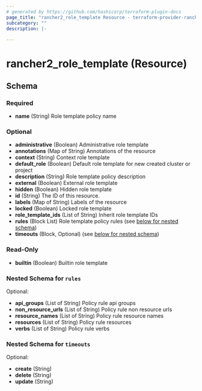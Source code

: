 ```yaml
---
# generated by https://github.com/hashicorp/terraform-plugin-docs
page_title: "rancher2_role_template Resource - terraform-provider-rancher2"
subcategory: ""
description: |-
  
---
```


# rancher2_role_template (Resource)





<!-- schema generated by tfplugindocs -->
## Schema

### Required

- **name** (String) Role template policy name

### Optional

- **administrative** (Boolean) Administrative role template
- **annotations** (Map of String) Annotations of the resource
- **context** (String) Context role template
- **default_role** (Boolean) Default role template for new created cluster or project
- **description** (String) Role template policy description
- **external** (Boolean) External role template
- **hidden** (Boolean) Hidden role template
- **id** (String) The ID of this resource.
- **labels** (Map of String) Labels of the resource
- **locked** (Boolean) Locked role template
- **role_template_ids** (List of String) Inherit role template IDs
- **rules** (Block List) Role template policy rules (see [below for nested schema](#nestedblock--rules))
- **timeouts** (Block, Optional) (see [below for nested schema](#nestedblock--timeouts))

### Read-Only

- **builtin** (Boolean) Builtin role template

<a id="nestedblock--rules"></a>
### Nested Schema for `rules`

Optional:

- **api_groups** (List of String) Policy rule api groups
- **non_resource_urls** (List of String) Policy rule non resource urls
- **resource_names** (List of String) Policy rule resource names
- **resources** (List of String) Policy rule resources
- **verbs** (List of String) Policy rule verbs


<a id="nestedblock--timeouts"></a>
### Nested Schema for `timeouts`

Optional:

- **create** (String)
- **delete** (String)
- **update** (String)


